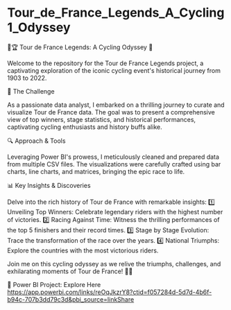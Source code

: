 # Tour_de_France_Legends_A_Cycling1_Odyssey

🚴🏆 Tour de France Legends: A Cycling Odyssey 🌟

Welcome to the repository for the Tour de France Legends project, a captivating exploration of the iconic cycling event's historical journey from 1903 to 2022.

🌟 The Challenge

As a passionate data analyst, I embarked on a thrilling journey to curate and visualize Tour de France data. The goal was to present a comprehensive view of top winners, stage statistics, and historical performances, captivating cycling enthusiasts and history buffs alike.

🔍 Approach & Tools

Leveraging Power BI's prowess, I meticulously cleaned and prepared data from multiple CSV files. The visualizations were carefully crafted using bar charts, line charts, and matrices, bringing the epic race to life.

📊 Key Insights & Discoveries

Delve into the rich history of Tour de France with remarkable insights:
1️⃣ Unveiling Top Winners: Celebrate legendary riders with the highest number of victories.
2️⃣ Racing Against Time: Witness the thrilling performances of the top 5 finishers and their record times.
3️⃣ Stage by Stage Evolution: Trace the transformation of the race over the years.
4️⃣ National Triumphs: Explore the countries with the most victorious riders.

Join me on this cycling odyssey as we relive the triumphs, challenges, and exhilarating moments of Tour de France! 🚴🏁

📄 Power BI Project: Explore Here 
https://app.powerbi.com/links/reOqJkzrY8?ctid=f057284d-5d7d-4b6f-b94c-707b3dd79c3d&pbi_source=linkShare
